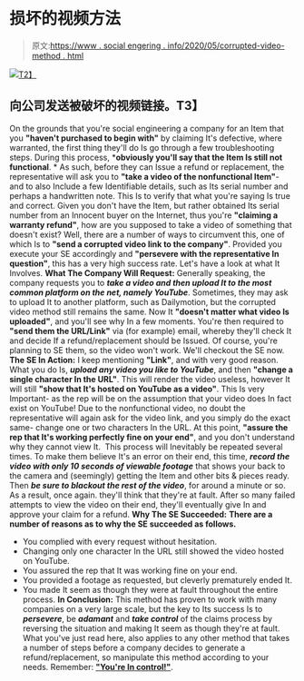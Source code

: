 # 损坏的视频方法

> 原文:[https://www . social engering . info/2020/05/corrupted-video-method . html](https://www.socialengineering.info/2020/05/corrupted-video-method.html)

[![](../Images/0a9add48262f8622833772d937023d2b.png)T2】](https://1.bp.blogspot.com/-cpBjqbQ2ipE/XsFgG-Bh1bI/AAAAAAAAJ_g/MTzOZB9FDXcTbG-IleRUbNXBNu0D0P_qwCLcBGAsYHQ/s1600/Corrupted%2BVideo%2BMethod.%2Bwww.socialengineering.info.jpg)

## **向公司发送被破坏的视频链接。T3】**

On the grounds that you're social engineering a company for an Item that you **"haven't purchased to begin with"** by claiming It's defective, where warranted, the first thing they'll do Is go through a few troubleshooting steps. During this process, ***obviously you'll say that the Item Is still not functional**. *
  As such, before they can Issue a refund or replacement, the representative will ask you to **"take a video of the nonfunctional Item"**- and to also Include a few Identifiable details, such as Its serial number and perhaps a handwritten note. This Is to verify that what you're saying Is true and correct.
  Given you don't have the Item, but rather obtained Its serial number from an Innocent buyer on the Internet, thus you're **"claiming a warranty refund"**, how are you supposed to take a video of something that doesn't exist? Well, there are a number of ways to circumvent this, one of which Is to **"send a corrupted video link to the company"**. Provided you execute your SE accordingly and **"persevere with the representative In question"**, this has a very high success rate. Let's have a look at what It Involves.
  **What The Company Will Request:**
  Generally speaking, the company requests you to ***take a video and then upload It to the most common platform on the net, namely YouTube***. Sometimes, they may ask to upload It to another platform, such as Dailymotion, but the corrupted video method still remains the same. Now It **"doesn't matter what video Is uploaded"**, and you'll see why In a few moments. You're then required to **"send them the URL/Link"** via (for example) email, whereby they'll check It and decide If a refund/replacement should be Issued. Of course, you're planning to SE them, so the video won't work. We'll checkout the SE now.
  **The SE In Action:**
  I keep mentioning **"Link"**, and with very good reason. What you do Is, ***upload any video you like to YouTube***, and then **"change a single character In the URL"**. This will render the video useless, however It will still **"show that It's hosted on YouTube as a video"**. This Is very Important- as the rep will be on the assumption that your video does In fact exist on YouTube!
  Due to the nonfunctional video, no doubt the representative will again ask for the video link, and you simply do the exact same- change one or two characters In the URL. At this point, **"assure the rep that It's working perfectly fine on your end"**, and you don't understand why they cannot view It. 
  This process will Inevitably be repeated several times. To make them believe It's an error on their end, this time, ***record the video with only 10 seconds of viewable footage*** that shows your back to the camera and (seemingly) getting the Item and other bits & pieces ready. Then ***be sure to blackout the rest of the video***, for around a minute or so. As a result, once again. they'll think that they're at fault. After so many failed attempts to view the video on their end, they'll eventually give In and approve your claim for a refund.
  **Why The SE Succeeded:**
  **There are a number of reasons as to why the SE succeeded as follows.**
  * You complied with every request without hesitation.
* Changing only one character In the URL still showed the video hosted on YouTube.
* You assured the rep that It was working fine on your end.
* You provided a footage as requested, but cleverly prematurely ended It.
* You made It seem as though they were at fault throughout the entire process.
  **In Conclusion:**
  This method has proven to work with many companies on a very large scale, but the key to Its success Is to ***persevere***, be ***adamant*** and ***take control*** of the claims process by reversing the situation and making It seem as though they're at fault. What you've just read here, also applies to any other method that takes a number of steps before a company decides to generate a refund/replacement, so manipulate this method according to your needs. Remember: **<u>"You're In control!"</u>**.